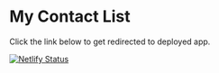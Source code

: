 # My Contact List

Click the link below to get redirected to deployed app.

[![Netlify Status](https://api.netlify.com/api/v1/badges/85162bbd-907d-49ad-83f9-f26c69f5e450/deploy-status)](https://stevenscontactlist.netlify.app)
